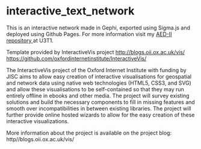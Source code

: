 # interactive_text_network

This is an interactive network made in Gephi, exported using Sigma.js and deployed using Github Pages. For more information visit my <a href="https://github.com/callme-ph/AED-II/blob/main/U3T1/" > AED-II repository </a> at U3T1.

Template provided by InteractiveVis project
http://blogs.oii.ox.ac.uk/vis/
https://github.com/oxfordinternetinstitute/InteractiveVis/

The InteractiveVis project of the Oxford Internet Institute with funding by JISC aims to allow easy creation of interactive visualisations for geospatial and network data using native web technologies (HTML5, CSS3, and SVG) and allow these visualisations to be self-contained so that they may run entirely offline in ebooks and other media. The project will survey existing solutions and build the necessary components to fill in missing features and smooth over incompatibilities in between existing libraries. The project will further provide online hosted wizards to allow for the easy creation of these interactive visualizations.

More information about the project is available on the project blog:
http//blogs.oii.ox.ac.uk/vis/
